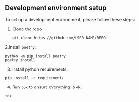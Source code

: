 ## Development environment setup

To set up a development environment, please follow these steps:

1. Clone the repo

   ```sh
   git clone https://github.com/USER_NAME/REPO
   ```

2.install `poetry`:

```shell
python -m pip install poetry
poetry install
```

3. install python requirements:

```shell
pip install -r requirements
```

4. Run `tox` to ensure everything is ok:

```shell
tox
```